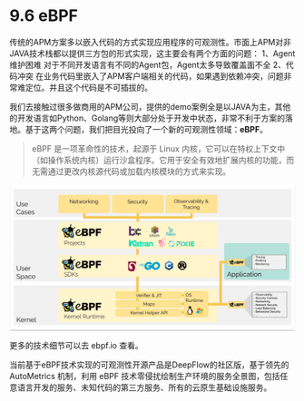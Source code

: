 # 9.6 eBPF

传统的APM方案多以嵌入代码的方式实现应用程序的可观测性。市面上APM对非JAVA技术栈都以提供三方包的形式实现，这主要会有两个方面的问题：
1、Agent维护困难
对于不同开发语言有不同的Agent包，Agent太多导致覆盖面不全
2、代码冲突
在业务代码里嵌入了APM客户端相关的代码，如果遇到依赖冲突，问题非常难定位。并且这个代码是不可插拔的。

我们去接触过很多做商用的APM公司，提供的demo案例全是以JAVA为主，其他的开发语言如Python、Golang等则大部分处于开发中状态，非常不利于方案的落地。基于这两个问题，我们把目光投向了一个新的可观测性领域：**eBPF**。


>eBPF 是一项革命性的技术，起源于 Linux 内核，它可以在特权上下文中（如操作系统内核）运行沙盒程序。它用于安全有效地扩展内核的功能，而无需通过更改内核源代码或加载内核模块的方式来实现。  

<div  align="center">
	<img src="../assets/ebpf.png" width = "550"  align=center />
</div>

更多的技术细节可以去 ebpf.io 查看。

当前基于eBPF技术实现的可观测性开源产品是DeepFlow的社区版，基于领先的 AutoMetrics 机制，利用 eBPF 技术零侵扰绘制生产环境的服务全景图，包括任意语言开发的服务、未知代码的第三方服务、所有的云原生基础设施服务。